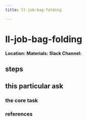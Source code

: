 ```yaml
---
title: ll-job-bag-folding

---
```


# ll-job-bag-folding

**Location:** 
**Materials:** 
**Slack Channel:** 

## steps

## this particular ask

### the core task

### references